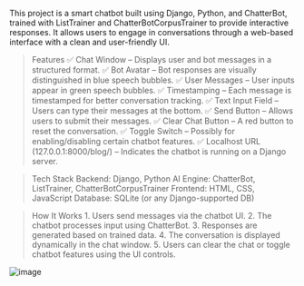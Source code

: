 This project is a smart chatbot built using Django, Python, and ChatterBot, trained with ListTrainer and ChatterBotCorpusTrainer to provide interactive responses. It allows users to engage in conversations through a web-based interface with a clean and user-friendly UI.


> Features
✅ Chat Window – Displays user and bot messages in a structured format.
✅ Bot Avatar – Bot responses are visually distinguished in blue speech bubbles.
✅ User Messages – User inputs appear in green speech bubbles.
✅ Timestamping – Each message is timestamped for better conversation tracking. 
✅ Text Input Field – Users can type their messages at the bottom.
✅ Send Button – Allows users to submit their messages. 
✅ Clear Chat Button – A red button to reset the conversation.
✅ Toggle Switch – Possibly for enabling/disabling certain chatbot features. 
✅ Localhost URL (127.0.0.1:8000/blog/) – Indicates the chatbot is running on a Django server.


> Tech Stack
Backend: Django, Python
AI Engine: ChatterBot, ListTrainer, ChatterBotCorpusTrainer
Frontend: HTML, CSS, JavaScript
Database: SQLite (or any Django-supported DB)

> How It Works
1️. Users send messages via the chatbot UI.
2️. The chatbot processes input using ChatterBot.
3️. Responses are generated based on trained data. 
4️. The conversation is displayed dynamically in the chat window. 
5️. Users can clear the chat or toggle chatbot features using the UI controls.


![image](https://github.com/user-attachments/assets/f0f9e683-2ba3-4de2-a173-ec6db1da7d68)
